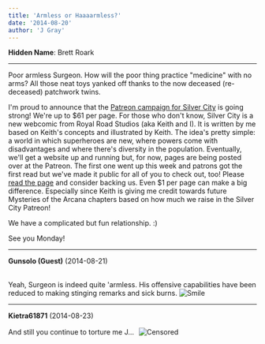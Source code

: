 ```yaml
---
title: 'Armless or Haaaarmless?'
date: '2014-08-20'
author: 'J Gray'
---
```


<p><strong>Hidden Name</strong>: Brett Roark</p><hr><p>Poor armless Surgeon. How will the poor thing practice "medicine" with no arms? All those neat toys yanked off thanks to the now deceased (re-deceased) patchwork twins.</p><p>I'm proud to announce that the <a href="http://www.patreon.com/user?u=244206">Patreon campaign for Silver City</a> is going strong! We're up to $61 per page. For those who don't know, Silver City is a new webcomic from Royal Road Studios (aka Keith and I). It is written by me based on Keith's concepts and illustrated by Keith. The idea's pretty simple: a world in which superheroes are new, where powers come with disadvantages and where there's diversity in the population. Eventually, we'll get a website up and running but, for now, pages are being posted over at the Patreon. The first one went up this week and patrons got the first read but we've made it public for all of you to check out, too! Please <a href="http://www.patreon.com/creation?hid=835154" target="_blank">read the page</a> and consider backing us. Even $1 per page can make a big difference. Especially since Keith is giving me credit towards future Mysteries of the Arcana chapters based on how much we raise in the Silver City Patreon!</p><p>We have a complicated but fun relationship. :)</p><p>See you Monday!</p>

---
**Gunsolo (Guest)** (2014-08-21)

<br> Yeah, Surgeon is indeed quite 'armless. His offensive capabilities have been reduced to making stinging remarks and sick burns. <img src="//smilies/smile.gif" alt="Smile" border="0"><br>

---
**Kietra61871** (2014-08-23)

And still you continue to torture me J... &nbsp;<img src=" //smilies/censored.gif " border="0" alt=" Censored " hspace="2" vspace="2">

